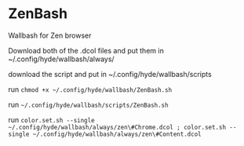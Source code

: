 # ZenBash
Wallbash for Zen browser

Download both of the .dcol files and put them in ~/.config/hyde/wallbash/always/

download the script and put in ~/.config/hyde/wallbash/scripts

run `chmod +x ~/.config/hyde/wallbash/ZenBash.sh`

run `~/.config/hyde/wallbash/scripts/ZenBash.sh`

run `color.set.sh --single ~/.config/hyde/wallbash/always/zen\#Chrome.dcol ; color.set.sh --single ~/.config/hyde/wallbash/always/zen\#Content.dcol`
